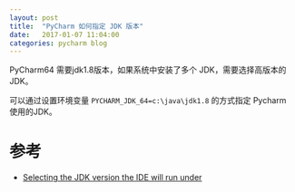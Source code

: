 ```yaml
---
layout: post
title:  "PyCharm 如何指定 JDK 版本"
date:   2017-01-07 11:04:00
categories: pycharm blog
---
```


PyCharm64 需要jdk1.8版本，如果系统中安装了多个 JDK，需要选择高版本的JDK。

可以通过设置环境变量 `PYCHARM_JDK_64=c:\java\jdk1.8` 的方式指定 Pycharm 使用的JDK。

# 参考

* [Selecting the JDK version the IDE will run under](https://intellij-support.jetbrains.com/hc/en-us/articles/206544879)
